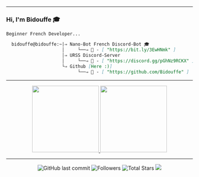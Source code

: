-----
### Hi, I'm Bidouffe 🎓


```
Beginner French Developer...
```



```md
  bidouffe@bidouffe:~|⇒ Nano-Bot French Discord-Bot 🎓           
                     │     └──⇒ 🌹 - [ "https://bit.ly/3EwHNmk" ]
                     │⇒ URSS Discord-Server
                     │     └──⇒ 🌹 - [ "https://discord.gg/pGhNz9RCKX" ]
                     └⇒ Github [Here :)]
                           └──⇒ 🌹 - [ "https://github.com/Bidouffe" ]
```
-----
<p align="center">
<a href="https://github.com/Bidouffe">
  <img height="180em" src="https://github-readme-stats-eight-theta.vercel.app/api?username=Bidouffe&show_icons=true&theme=react&include_all_commits=true&locale=fr"/>
  <img height="180em" src="https://discord.c99.nl/widget/theme-1/828561121526808606.png"/>
</a>
</p>

-----

<p align="center">
  <img alt="GitHub last commit" src="https://img.shields.io/github/last-commit/Bidouffe/Bidouffe">
  <img alt="Followers" src="https://img.shields.io/github/followers/Bidouffe?style=social">
  <img alt="Total Stars" src="https://img.shields.io/github/stars/Bidouffe?style=social">
  <img src="https://komarev.com/ghpvc/?username=Bidouffe&color=blue">
</p>
